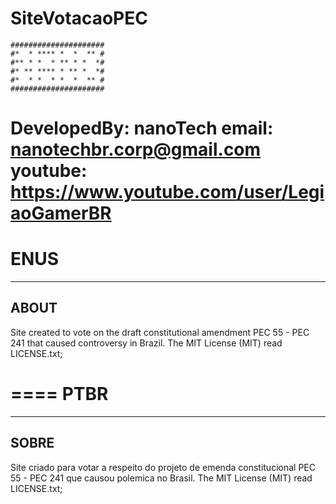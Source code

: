 # SiteVotacaoPEC
```
#####################
#*  * **** *  *  ** #
#** * *  * ** * *  *#
#* ** **** * ** *  *#
#*  * *  * *  *  ** #
#####################
```
DevelopedBy: nanoTech
email: nanotechbr.corp@gmail.com
youtube: https://www.youtube.com/user/LegiaoGamerBR
====
ENUS
====
-------------------------------------------------------
ABOUT
-------------------------------------------------------
Site created to vote on the draft constitutional amendment PEC 55 - PEC 241 that caused controversy in Brazil.
The MIT License (MIT) read LICENSE.txt;	

====
PTBR
====
-------------------------------------------------------
SOBRE
-------------------------------------------------------
Site criado para votar a respeito do projeto de emenda constitucional PEC 55 - PEC 241 que causou polemica no Brasil.
The MIT License (MIT) read LICENSE.txt;	

